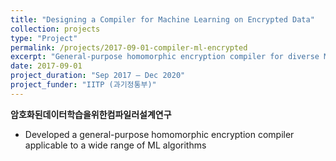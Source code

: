 ```yaml
---
title: "Designing a Compiler for Machine Learning on Encrypted Data"
collection: projects
type: "Project"
permalink: /projects/2017-09-01-compiler-ml-encrypted
excerpt: "General-purpose homomorphic encryption compiler for diverse ML algorithms."
date: 2017-09-01
project_duration: "Sep 2017 – Dec 2020"
project_funder: "IITP (과기정통부)"
---
```


**암호화된데이터학습을위한컴파일러설계연구**

- Developed a general-purpose homomorphic encryption compiler applicable to a wide range of ML algorithms
